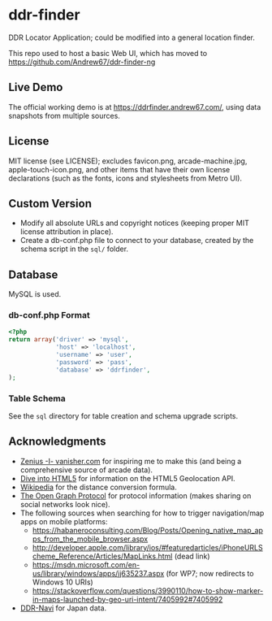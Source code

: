 ddr-finder
==========

DDR Locator Application; could be modified into a general location finder.

This repo used to host a basic Web UI, which has moved to https://github.com/Andrew67/ddr-finder-ng

Live Demo
---------
The official working demo is at https://ddrfinder.andrew67.com/, using data snapshots from multiple sources.

License
-------
MIT license (see LICENSE); excludes favicon.png, arcade-machine.jpg, apple-touch-icon.png,
and other items that have their own license declarations (such as the fonts, icons and stylesheets from Metro UI).

Custom Version
--------------
* Modify all absolute URLs and copyright notices (keeping proper MIT license attribution in place).
* Create a db-conf.php file to connect to your database, created by the schema script in the `sql/` folder.

## Database ##
MySQL is used.

### db-conf.php Format ###
```php
<?php
return array('driver' => 'mysql',
             'host' => 'localhost',
             'username' => 'user',
             'password' => 'pass',
             'database' => 'ddrfinder',
);
```

### Table Schema ###
See the `sql` directory for table creation and schema upgrade scripts.

Acknowledgments
---------------
* [Zenius -I- vanisher.com](https://zenius-i-vanisher.com/) for inspiring me to make this
  (and being a comprehensive source of arcade data).
* [Dive into HTML5](https://diveintohtml5.info/geolocation.html) for information on the HTML5 Geolocation API.
* [Wikipedia](https://en.wikipedia.org/wiki/Geographical_distance#Spherical_Earth_projected_to_a_plane) for the
  distance conversion formula.
* [The Open Graph Protocol](https://ogp.me/) for protocol information (makes sharing on social networks look nice).
* The following sources when searching for how to trigger navigation/map apps on mobile platforms:
  * https://habaneroconsulting.com/Blog/Posts/Opening_native_map_apps_from_the_mobile_browser.aspx
  * http://developer.apple.com/library/ios/#featuredarticles/iPhoneURLScheme_Reference/Articles/MapLinks.html (dead link)
  * https://msdn.microsoft.com/en-us/library/windows/apps/jj635237.aspx (for WP7; now redirects to Windows 10 URIs)
  * https://stackoverflow.com/questions/3990110/how-to-show-marker-in-maps-launched-by-geo-uri-intent/7405992#7405992
* [DDR-Navi](https://www.ddr-navi.jp/) for Japan data.
